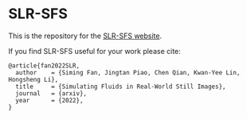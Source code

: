 # SLR-SFS

This is the repository for the [SLR-SFS website](https://SLR-SFS.github.io).

If you find SLR-SFS useful for your work please cite:
```
@article{fan2022SLR,
  author    = {Siming Fan, Jingtan Piao, Chen Qian, Kwan-Yee Lin, Hongsheng Li},
  title     = {Simulating Fluids in Real-World Still Images},
  journal   = {arxiv},
  year      = {2022},
}
```
